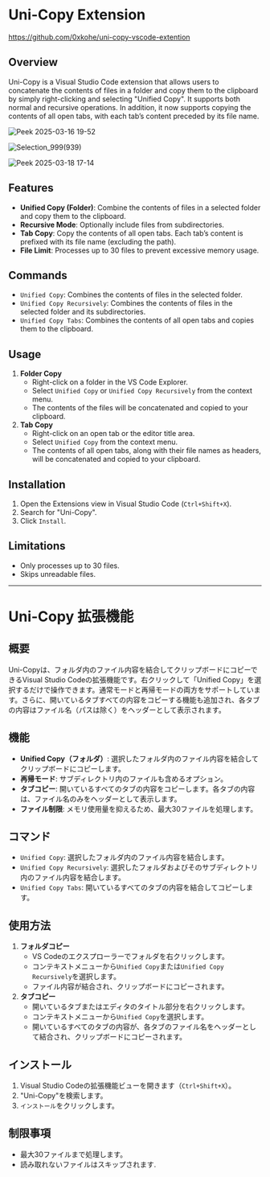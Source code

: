 # Uni-Copy Extension

https://github.com/0xkohe/uni-copy-vscode-extention

## Overview

Uni-Copy is a Visual Studio Code extension that allows users to concatenate the contents of files in a folder and copy them to the clipboard by simply right-clicking and selecting "Unified Copy". It supports both normal and recursive operations. In addition, it now supports copying the contents of all open tabs, with each tab’s content preceded by its file name.

![Peek 2025-03-16 19-52](https://github.com/user-attachments/assets/c4740ab8-2b94-48ec-8d19-866a0b9a3ca4)

![Selection_999(939)](https://github.com/user-attachments/assets/ca258429-c68c-463f-8888-7c59f1b2e56f)


![Peek 2025-03-18 17-14](https://github.com/user-attachments/assets/c217f391-7fcc-40b3-9745-660bd9f30c04)

## Features

- **Unified Copy (Folder)**: Combine the contents of files in a selected folder and copy them to the clipboard.
- **Recursive Mode**: Optionally include files from subdirectories.
- **Tab Copy**: Copy the contents of all open tabs. Each tab’s content is prefixed with its file name (excluding the path).
- **File Limit**: Processes up to 30 files to prevent excessive memory usage.

## Commands

- `Unified Copy`: Combines the contents of files in the selected folder.
- `Unified Copy Recursively`: Combines the contents of files in the selected folder and its subdirectories.
- `Unified Copy Tabs`: Combines the contents of all open tabs and copies them to the clipboard.

## Usage

1. **Folder Copy**
   - Right-click on a folder in the VS Code Explorer.
   - Select `Unified Copy` or `Unified Copy Recursively` from the context menu.
   - The contents of the files will be concatenated and copied to your clipboard.
2. **Tab Copy**
   - Right-click on an open tab or the editor title area.
   - Select `Unified Copy` from the context menu.
   - The contents of all open tabs, along with their file names as headers, will be concatenated and copied to your clipboard.

## Installation

1. Open the Extensions view in Visual Studio Code (`Ctrl+Shift+X`).
2. Search for "Uni-Copy".
3. Click `Install`.

## Limitations

- Only processes up to 30 files.
- Skips unreadable files.

---

# Uni-Copy 拡張機能

## 概要

Uni-Copyは、フォルダ内のファイル内容を結合してクリップボードにコピーできるVisual Studio Codeの拡張機能です。右クリックして「Unified Copy」を選択するだけで操作できます。通常モードと再帰モードの両方をサポートしています。さらに、開いているタブすべての内容をコピーする機能も追加され、各タブの内容はファイル名（パスは除く）をヘッダーとして表示されます。

## 機能

- **Unified Copy（フォルダ）**: 選択したフォルダ内のファイル内容を結合してクリップボードにコピーします。
- **再帰モード**: サブディレクトリ内のファイルも含めるオプション。
- **タブコピー**: 開いているすべてのタブの内容をコピーします。各タブの内容は、ファイル名のみをヘッダーとして表示します。
- **ファイル制限**: メモリ使用量を抑えるため、最大30ファイルを処理します。

## コマンド

- `Unified Copy`: 選択したフォルダ内のファイル内容を結合します。
- `Unified Copy Recursively`: 選択したフォルダおよびそのサブディレクトリ内のファイル内容を結合します。
- `Unified Copy Tabs`: 開いているすべてのタブの内容を結合してコピーします。

## 使用方法

1. **フォルダコピー**
   - VS Codeのエクスプローラーでフォルダを右クリックします。
   - コンテキストメニューから`Unified Copy`または`Unified Copy Recursively`を選択します。
   - ファイル内容が結合され、クリップボードにコピーされます。
2. **タブコピー**
   - 開いているタブまたはエディタのタイトル部分を右クリックします。
   - コンテキストメニューから`Unified Copy`を選択します。
   - 開いているすべてのタブの内容が、各タブのファイル名をヘッダーとして結合され、クリップボードにコピーされます。

## インストール

1. Visual Studio Codeの拡張機能ビューを開きます（`Ctrl+Shift+X`）。
2. "Uni-Copy"を検索します。
3. `インストール`をクリックします。

## 制限事項

- 最大30ファイルまで処理します。
- 読み取れないファイルはスキップされます.

